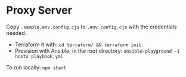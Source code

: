 # Proxy Server

Copy `.sample.env.config.cjs` to `.env.config.cjs` with the credentials needed.

* Terraform it with: `cd terraform/ && terraform init`
* Provision with Ansible, in the root directory: `ansible-playground -i hosts playbook.yml`

To run locally: `npm start`
